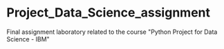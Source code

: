 # Project_Data_Science_assignment
Final assignment laboratory related to the course "Python Project for Data Science - IBM"
